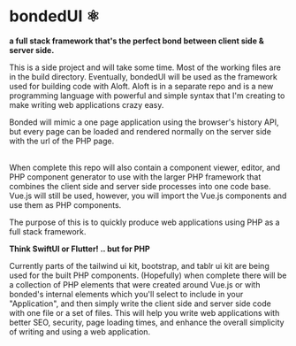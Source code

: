 # bondedUI ⚛️

<b>a full stack framework that's the perfect bond between client side & server side.</b> 

This is a side project and will take some time. Most of the working files are in the build directory. Eventually, bondedUI will be used as the framework used for building code with Aloft. Aloft is in a separate repo and is a new programming language with powerful and simple syntax that I'm creating to make writing web applications crazy easy.<br>

Bonded will mimic a one page application using the browser's history API, but every page can be loaded and rendered normally on the server side with the url of the PHP page.

<br>When complete this repo will also contain a component viewer, editor, and PHP component generator to use with the larger PHP framework that combines the client side and server side processes into one code base. Vue.js will still be used, however, you will import the Vue.js components and use them as PHP components.

The purpose of this is to quickly produce web applications using PHP as a full stack framework.

<b>Think SwiftUI or Flutter! .. but for PHP </b>

Currently parts of the tailwind ui kit, bootstrap, and tablr ui kit are being used for the built PHP components. (Hopefully) when complete there will be a collection of PHP elements that were created around Vue.js or with bonded's internal elements which you'll select to include in your "Application", and then simply write the client side and server side code with one file or a set of files. This will help you write web applications with better SEO, security, page loading times, and enhance the overall simplicity of writing and using a web application.
